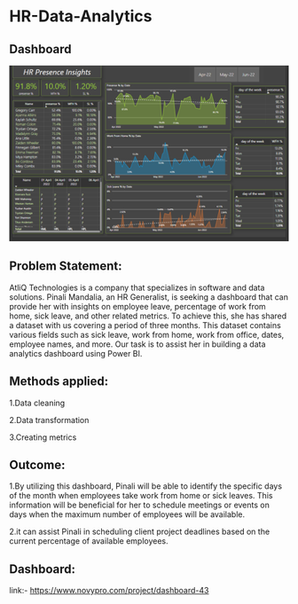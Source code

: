 # HR-Data-Analytics

## Dashboard
![Home](https://github.com/leo7736/Power_BI_Project/blob/main/HR_Presence_Analytics/Power%20BI%20_%20Project%20_%20HR%20Presence%20Dashboard%20-%20Google%20Chrome%2019-08-23%201.07.17%20PM.png)

## Problem Statement:
AtliQ Technologies is a company that specializes in software and data solutions. Pinali Mandalia, an HR Generalist, is seeking a dashboard that can provide her with insights on employee leave, percentage of work from home, sick leave, and other related metrics. To achieve this, she has shared a dataset with us covering a period of three months. This dataset contains various fields such as sick leave, work from home, work from office, dates, employee names, and more. Our task is to assist her in building a data analytics dashboard using Power BI.

## Methods applied:

1.Data cleaning

2.Data transformation

3.Creating metrics

## Outcome:

1.By utilizing this dashboard, Pinali will be able to identify the specific days of the month when employees take work from home or sick leaves. This information will be beneficial for her to schedule meetings or events on days when the maximum number of employees will be available.

2.it can assist Pinali in scheduling client project deadlines based on the current percentage of available employees.

## Dashboard:

link:- https://www.novypro.com/project/dashboard-43
